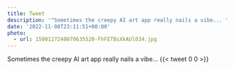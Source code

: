```yaml
---
title: Tweet
description: '"Sometimes the creepy AI art app really nails a vibe... "'
date: '2022-11-08T23:11:51+00:00'
photo:
  - url: 1590127240070635520-FhFETBsXkAUl034.jpg
---
```

Sometimes the creepy AI art app really nails a vibe... 
      {{< tweet 0 0 >}}
    
